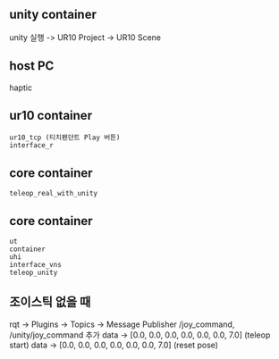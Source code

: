 ## unity container
unity 실행 -> UR10 Project -> UR10 Scene

## host PC
haptic

## ur10 container
~~~
ur10_tcp (티치펜던트 Play 버튼)
interface_r
~~~

## core container
~~~
teleop_real_with_unity
~~~

## core container
~~~
ut
container
uhi
interface_vns
teleop_unity
~~~

## 조이스틱 없을 때
rqt -> Plugins -> Topics -> Message Publisher
/joy_command, /unity/joy_command 추가
data -> [0.0, 0.0, 0.0, 0.0, 0.0, 0.0, 7.0] (teleop start)
data -> [0.0, 0.0, 0.0, 0.0, 0.0, 0.0, 7.0] (reset pose)
